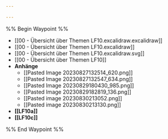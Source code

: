 ```yaml
---

---
```

%% Begin Waypoint %%
- [[00 - Übersicht über Themen LF10.excalidraw.excalidraw]]
- [[00 - Übersicht über Themen LF10.excalidraw]]
- [[00 - Übersicht über Themen LF10.excalidraw.svg]]
- [[00 - Übersicht über Themen LF10]]
- **Anhänge**
	- [[Pasted Image 20230827132514_620.png]]
	- [[Pasted Image 20230827132547_634.png]]
	- [[Pasted Image 20230829180430_985.png]]
	- [[Pasted Image 20230829182819_136.png]]
	- [[Pasted image 20230830213052.png]]
	- [[Pasted image 20230830213130.png]]
- **[[LF10a]]**
- **[[LF10c]]**

%% End Waypoint %%